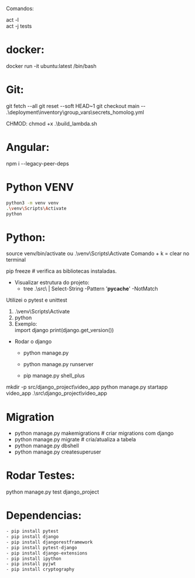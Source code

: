 Comandos:

act -l  
act -j tests

# docker:
docker run -it ubuntu:latest /bin/bash

# Git:
git fetch --all
git reset --soft HEAD~1
git checkout main -- .\deployment\inventory\group_vars\secrets_homolog.yml

CHMOD:
chmod +x .\build_lambda.sh

# Angular:
npm i --legacy-peer-deps

# Python VENV

```bash
python3 -m venv venv
.\venv\Scripts\Activate
python
```

# Python: 


source venv/bin/activate ou .\venv\Scripts\Activate
Comando + k = clear no terminal


pip freeze # verifica as bibliotecas instaladas.



- Visualizar estrutura do projeto:
  - tree .\src\ | Select-String -Pattern '__pycache__' -NotMatch


Utilizei o pytest e unittest

1) .\venv\Scripts\Activate
2) python
3) Exemplo:  
import django
print(django.get_version())

- Rodar o django
  - python manage.py
  - python manage.py runserver

  - pip manage.py shell_plus

mkdir -p src/django_project\video_app
python manage.py startapp video_app .\src\django_project\video_app

# Migration
 - python manage.py makemigrations # criar migrations com django
 - python manage.py migrate # cria/atualiza a tabela
 - python manage.py dbshell
 - python manage.py createsuperuser

# Rodar Testes:
python manage.py test django_project

# Dependencias:
```bash
- pip install pytest
- pip install django
- pip install djangorestframework
- pip install pytest-django
- pip install django-extensions
- pip install ipython
- pip install pyjwt
- pip install cryptography
```

